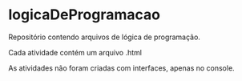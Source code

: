 # logicaDeProgramacao
Repositório contendo arquivos de lógica de programação.


Cada atividade contém um arquivo .html

As atividades não foram criadas com interfaces, apenas no console.
